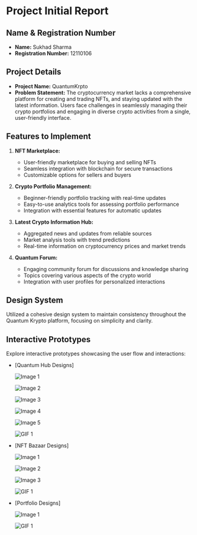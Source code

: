 # Project Initial Report

## Name & Registration Number

- **Name:** Sukhad Sharma
- **Registration Number:** 12110106

## Project Details

- **Project Name:** QuantumKrpto
- **Problem Statement:**
  The cryptocurrency market lacks a comprehensive platform for creating and trading NFTs, and staying updated with the latest information. Users face challenges in seamlessly managing their crypto portfolios and engaging in diverse crypto activities from a single, user-friendly interface.

## Features to Implement

1. **NFT Marketplace:**

   - User-friendly marketplace for buying and selling NFTs
   - Seamless integration with blockchain for secure transactions
   - Customizable options for sellers and buyers

2. **Crypto Portfolio Management:**

   - Beginner-friendly portfolio tracking with real-time updates
   - Easy-to-use analytics tools for assessing portfolio performance
   - Integration with essential features for automatic updates

3. **Latest Crypto Information Hub:**

   - Aggregated news and updates from reliable sources
   - Market analysis tools with trend predictions
   - Real-time information on cryptocurrency prices and market trends

4. **Quantum Forum:**
   - Engaging community forum for discussions and knowledge sharing
   - Topics covering various aspects of the crypto world
   - Integration with user profiles for personalized interactions

## Design System

Utilized a cohesive design system to maintain consistency throughout the Quantum Krypto platform, focusing on simplicity and clarity.

## Interactive Prototypes

Explore interactive prototypes showcasing the user flow and interactions:

- [Quantum Hub Designs]

  ![Image 1](Assets/a1.png)

  ![Image 2](Assets/a2.png)

  ![Image 3](Assets/a3.png)

  ![Image 4](Assets/a4.png)

  ![Image 5](Assets/a5.png)

  ![GIF 1](<Assets/Vid A.gif>)

- [NFT Bazaar Designs]

  ![Image 1](Assets/b1.png)

  ![Image 2](Assets/b2.png)

  ![Image 3](Assets/b3.png)

  ![GIF 1](<Assets/Vid B.gif>)

- [Portfolio Designs]

  ![Image 1](Assets/dash.png)

  ![GIF 1](<Assets/Vid C.gif>)
